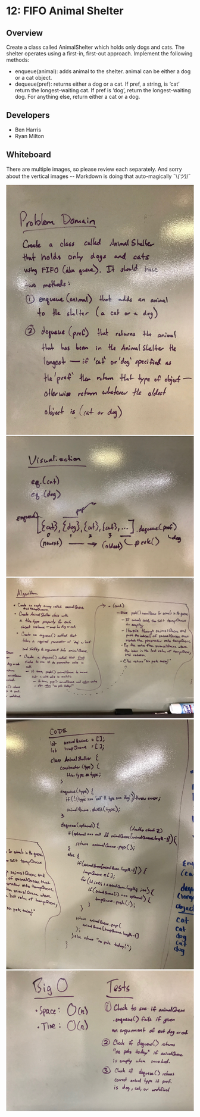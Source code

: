 # 12: FIFO Animal Shelter
## Overview
Create a class called AnimalShelter which holds only dogs and cats. The shelter operates using a first-in, first-out approach.
Implement the following methods:
- enqueue(animal): adds animal to the shelter. animal can be either a dog or a cat object.
- dequeue(pref): returns either a dog or a cat. If pref, a string, is ‘cat’ return the longest-waiting cat. If pref is ‘dog’, return the longest-waiting dog. For anything else, return either a cat or a dog.

## Developers
* Ben Harris
* Ryan Milton

## Whiteboard
There are multiple images, so please review each separately. And sorry about the vertical images -- Markdown is doing that auto-magically ¯\\_(ツ)_/¯

![Whiteboard1](./images/1-problem-domain.jpg)
![Whiteboard2](./images/2-visualization.jpg)
![Whiteboard3](./images/3-algorithm.jpg)
![Whiteboard4](./images/4-code.jpg)
![Whiteboard5](./images/5-big-o.jpg)
